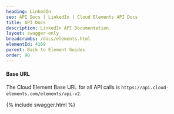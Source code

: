 ```yaml
---
heading: LinkedIn
seo: API Docs | LinkedIn | Cloud Elements API Docs
title: API Docs
description: LinkedIn API Documentation.
layout: swagger-only
breadcrumbs: /docs/elements.html
elementId: 4169
parent: Back to Element Guides
order: 90
---
```


#### Base URL

The Cloud Element Base URL for all API calls is `https://api.cloud-elements.com/elements/api-v2`.

{% include swagger.html %}
